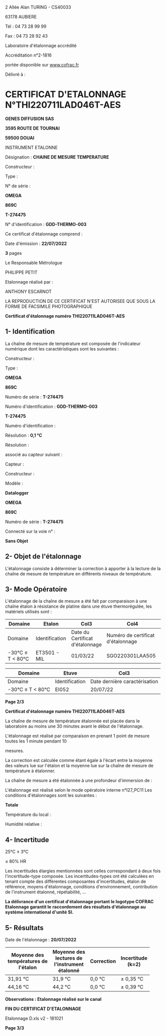2 Allée Alan TURING - CS40033

63178 AUBIERE

Tél : 04 73 28 99 99

Fax : 04 73 28 92 43


Laboratoire d'étalonnage accrédité

Accréditation n°2-1816

portée disponible sur www.cofrac.fr


Délivré à :

# **CERTIFICAT D'ETALONNAGE** **N°THI220711LAD046T-AES**

**GENES DIFFUSION SAS**

**3595 ROUTE DE TOURNAI**

**59500  DOUAI**


INSTRUMENT ETALONNE

Désignation : **CHAINE DE MESURE TEMPERATURE**


Constructeur :

Type :

N° de série :


**OMEGA**

**869C**

**T-274475**


N° d'identification : **GDD-THERMO-003**

Ce certificat d'étalonnage comprend :


Date d'émission : **22/07/2022**

**3** pages

Le Responsable Métrologue

PHILIPPE PETIT


Etalonnage réalisé par :


ANTHONY ESCARNOT


LA REPRODUCTION DE CE CERTIFICAT N'EST AUTORISEE QUE SOUS LA FORME DE FACSIMILE PHOTOGRAPHIQUE

**Certificat d'étalonnage numéro THI220711LAD046T-AES**
## **1- Identification**

La chaîne de mesure de température est composée de l'indicateur numérique dont les caractéristiques
sont les suivantes :


Constructeur :

Type :


**OMEGA**

**869C**


Numéro de série : **T-274475**

Numéro d'identification : **GDD-THERMO-003**


**T-274475**


Numéro d'identification :

Résolution : **0,1 °C**


Résolution :


associé au capteur suivant :

Capteur :

Constructeur :

Modèle :


**Datalogger**

**OMEGA**

**869C**


Numéro de série : **T-274475**


Connecté sur la voie n° :


**Sans Objet**

## **2- Objet de l'étalonnage**

L'étalonnage consiste à déterminer la correction à apporter à la lecture de la chaîne de mesure de
température en différents niveaux de température.
## **3- Mode Opératoire**

L'étalonnage de la chaîne de mesure a été fait par comparaison à une chaîne étalon à résistance de
platine dans une étuve thermorégulée, les matériels utilisés sont :


|Domaine|Etalon|Col3|Col4|
|---|---|---|---|
|Domaine|Identification|Date du<br>Certificat<br>d'étalonnage|Numéro de certificat d'étalonnage|
|-30°C ≤ T < 80°C|ET3501 - MIL|01/03/22|SGO220301LAA505|


|Domaine|Etuve|Col3|
|---|---|---|
|Domaine|Identification|Date dernière caractérisation|
|-30°C ≤ T < 80°C|EI052|20/07/22|


**Page 2/3**



**Certificat d'étalonnage numéro THI220711LAD046T-AES**

La chaîne de mesure de température étalonnée est placée dans le laboratoire au moins une 30 minutes
avant le début de l'étalonnage.

L'étalonnage est réalisé par comparaison en prenant 1 point de mesure toutes les 1 minute pendant 10

mesures.

La correction est calculée comme étant égale à l'écart entre la moyenne des valeurs lue sur l'étalon et la
moyenne lue sur la chaîne de mesure de température à étalonner.


La chaîne de mesure a été étalonnée à une profondeur d'immersion de :

L'étalonnage est réalisé selon le mode opératoire interne n°I27_PC11
Les conditions d'étalonnages sont les suivantes :


**Totale**


Température du local :

Humidité relative :
## **4- Incertitude**


25°C ± 3°C

≤ 80% HR


Les incertitudes élargies mentionnées sont celles correspondant à deux fois l'incertitude-type composée.
Les incertitudes-types ont été calculées en tenant compte des différentes composantes d'incertitudes,
étalon de référence, moyens d'étalonnage, conditions d'environnement, contribution de l'instrument
étalonné, répétabilité, ...

**La délivrance d'un certificat d'étalonnage portant le logotype COFRAC Etalonnage garantit le**
**raccordement des résultats d'étalonnage au système international d'unité SI.**
## **5- Résultats**

Date de l'étalonnage : **20/07/2022**





|Moyenne des<br>températures de<br>l'étalon|Moyenne des<br>lectures de<br>l'instrument<br>étalonné|Correction|Incertitude<br>(k=2)|
|---|---|---|---|
|31,91 °C|31,9 °C|0,0 °C|± 0,35 °C|
|44,16 °C|44,2 °C|0,0 °C|± 0,39 °C|


**Observations :** **Etalonnage réalisé sur le canal**

**FIN DU CERTIFICAT D'ETALONNAGE**

Etalonnage D.xls v2 - 181021


**Page 3/3**

